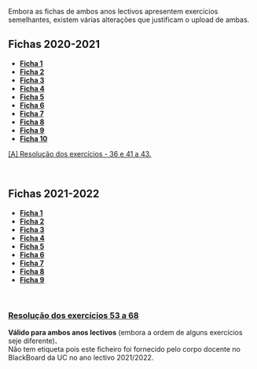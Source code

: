 Embora as fichas de ambos anos lectivos apresentem exercícios semelhantes, existem várias alterações que justificam o upload de ambas.

## Fichas 2020-2021
* [**Ficha 1**](Folha1_2021.pdf)
* [**Ficha 2**](Folha2_2021.pdf)
* [**Ficha 3**](Folha3_2021.pdf)
* [**Ficha 4**](Folha4_2021.pdf)
* [**Ficha 5**](Folha5_2021.pdf)
* [**Ficha 6**](Folha6_2021.pdf)
* [**Ficha 7**](Folha7_2021.pdf)
* [**Ficha 8**](Folha8_2021.pdf)
* [**Ficha 9**](Folha9_2021.pdf)
* [**Ficha 10**](Folha10_2021.pdf)

[[A] Resolução dos exercícios - 36 e 41 a 43.](ex36_41-43.pdf)

<br>

## Fichas 2021-2022
* [**Ficha 1**](Folha1_2122.pdf)
* [**Ficha 2**](Folha2_2122.pdf)
* [**Ficha 3**](Folha3_2122.pdf)
* [**Ficha 4**](Folha4_2122.pdf)
* [**Ficha 5**](Folha5_2122.pdf)
* [**Ficha 6**](Folha6_2122.pdf)
* [**Ficha 7**](Folha7_2122.pdf)
* [**Ficha 8**](Folha8_2122.pdf)
* [**Ficha 9**](Folha9_2122.pdf)

<br>

### [Resolução dos exercícios 53 a 68](exerc53_68.pdf)
**Válido para ambos anos lectivos** (embora a ordem de alguns exercícios seje diferente)**.**
<br> Não tem etiqueta pois este ficheiro foi fornecido pelo corpo docente no BlackBoard da UC no ano lectivo 2021/2022.
